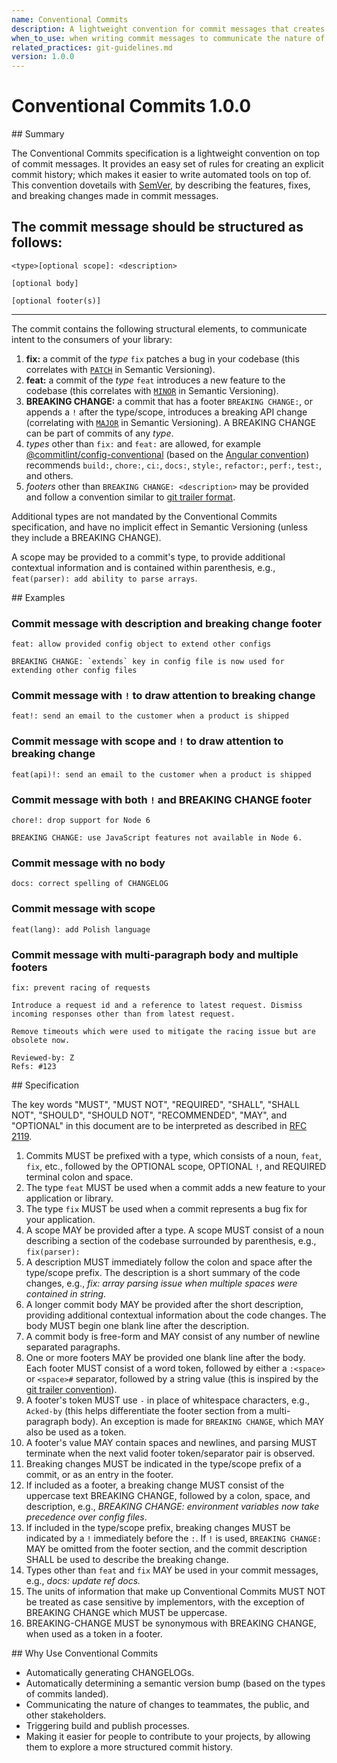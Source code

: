```yaml
---
name: Conventional Commits
description: A lightweight convention for commit messages that creates an explicit commit history and enables automated tools for versioning and changelog generation.
when_to_use: when writing commit messages to communicate the nature of changes clearly and enable automated semantic versioning
related_practices: git-guidelines.md
version: 1.0.0
---
```


<!--
[meta]
source = "https://www.conventionalcommits.org/en/"
retrieved = "2025-10-01"
-->

# Conventional Commits 1.0.0

<summary>
  ## Summary

  The Conventional Commits specification is a lightweight convention on top of commit messages.
  It provides an easy set of rules for creating an explicit commit history;
  which makes it easier to write automated tools on top of.
  This convention dovetails with [SemVer](http://semver.org),
  by describing the features, fixes, and breaking changes made in commit messages.

  The commit message should be structured as follows:
  ---

  ```
  <type>[optional scope]: <description>

  [optional body]

  [optional footer(s)]
  ```
  ---

  The commit contains the following structural elements, to communicate intent to the
  consumers of your library:

  1. **fix:** a commit of the _type_ `fix` patches a bug in your codebase (this correlates with [`PATCH`](http://semver.org/#summary) in Semantic Versioning).
  1. **feat:** a commit of the _type_ `feat` introduces a new feature to the codebase (this correlates with [`MINOR`](http://semver.org/#summary) in Semantic Versioning).
  1. **BREAKING CHANGE:** a commit that has a footer `BREAKING CHANGE:`, or appends a `!` after the type/scope, introduces a breaking API change (correlating with [`MAJOR`](http://semver.org/#summary) in Semantic Versioning).
  A BREAKING CHANGE can be part of commits of any _type_.
  1. _types_ other than `fix:` and `feat:` are allowed, for example [@commitlint/config-conventional](https://github.com/conventional-changelog/commitlint/tree/master/%40commitlint/config-conventional) (based on the [Angular convention](https://github.com/angular/angular/blob/22b96b9/CONTRIBUTING.md#-commit-message-guidelines)) recommends `build:`, `chore:`,
    `ci:`, `docs:`, `style:`, `refactor:`, `perf:`, `test:`, and others.
  1. _footers_ other than `BREAKING CHANGE: <description>` may be provided and follow a convention similar to
    [git trailer format](https://git-scm.com/docs/git-interpret-trailers).

  Additional types are not mandated by the Conventional Commits specification, and have no implicit effect in Semantic Versioning (unless they include a BREAKING CHANGE).

  A scope may be provided to a commit's type, to provide additional contextual information and is contained within parenthesis, e.g., `feat(parser): add ability to parse arrays`.
</summary>

<examples>
  ## Examples

  ### Commit message with description and breaking change footer
  ```
  feat: allow provided config object to extend other configs

  BREAKING CHANGE: `extends` key in config file is now used for extending other config files
  ```

  ### Commit message with `!` to draw attention to breaking change
  ```
  feat!: send an email to the customer when a product is shipped
  ```

  ### Commit message with scope and `!` to draw attention to breaking change
  ```
  feat(api)!: send an email to the customer when a product is shipped
  ```

  ### Commit message with both `!` and BREAKING CHANGE footer
  ```
  chore!: drop support for Node 6

  BREAKING CHANGE: use JavaScript features not available in Node 6.
  ```

  ### Commit message with no body
  ```
  docs: correct spelling of CHANGELOG
  ```

  ### Commit message with scope
  ```
  feat(lang): add Polish language
  ```

  ### Commit message with multi-paragraph body and multiple footers
  ```
  fix: prevent racing of requests

  Introduce a request id and a reference to latest request. Dismiss
  incoming responses other than from latest request.

  Remove timeouts which were used to mitigate the racing issue but are
  obsolete now.

  Reviewed-by: Z
  Refs: #123
  ```
</examples>

<specification>
  ## Specification

  The key words "MUST", "MUST NOT", "REQUIRED", "SHALL", "SHALL NOT", "SHOULD", "SHOULD NOT", "RECOMMENDED", "MAY", and "OPTIONAL" in this document are to be interpreted as described in [RFC 2119](https://www.ietf.org/rfc/rfc2119.txt).

  1. Commits MUST be prefixed with a type, which consists of a noun, `feat`, `fix`, etc., followed
    by the OPTIONAL scope, OPTIONAL `!`, and REQUIRED terminal colon and space.
  1. The type `feat` MUST be used when a commit adds a new feature to your application or library.
  1. The type `fix` MUST be used when a commit represents a bug fix for your application.
  1. A scope MAY be provided after a type. A scope MUST consist of a noun describing a
    section of the codebase surrounded by parenthesis, e.g., `fix(parser):`
  1. A description MUST immediately follow the colon and space after the type/scope prefix.
  The description is a short summary of the code changes, e.g., _fix: array parsing issue when multiple spaces were contained in string_.
  1. A longer commit body MAY be provided after the short description, providing additional contextual information about the code changes. The body MUST begin one blank line after the description.
  1. A commit body is free-form and MAY consist of any number of newline separated paragraphs.
  1. One or more footers MAY be provided one blank line after the body. Each footer MUST consist of
  a word token, followed by either a `:<space>` or `<space>#` separator, followed by a string value (this is inspired by the
    [git trailer convention](https://git-scm.com/docs/git-interpret-trailers)).
  1. A footer's token MUST use `-` in place of whitespace characters, e.g., `Acked-by` (this helps differentiate
    the footer section from a multi-paragraph body). An exception is made for `BREAKING CHANGE`, which MAY also be used as a token.
  1. A footer's value MAY contain spaces and newlines, and parsing MUST terminate when the next valid footer
    token/separator pair is observed.
  1. Breaking changes MUST be indicated in the type/scope prefix of a commit, or as an entry in the
    footer.
  1. If included as a footer, a breaking change MUST consist of the uppercase text BREAKING CHANGE, followed by a colon, space, and description, e.g.,
  _BREAKING CHANGE: environment variables now take precedence over config files_.
  1. If included in the type/scope prefix, breaking changes MUST be indicated by a
    `!` immediately before the `:`. If `!` is used, `BREAKING CHANGE:` MAY be omitted from the footer section,
    and the commit description SHALL be used to describe the breaking change.
  1. Types other than `feat` and `fix` MAY be used in your commit messages, e.g., _docs: update ref docs._
  1. The units of information that make up Conventional Commits MUST NOT be treated as case sensitive by implementors, with the exception of BREAKING CHANGE which MUST be uppercase.
  1. BREAKING-CHANGE MUST be synonymous with BREAKING CHANGE, when used as a token in a footer.

</specification>

<rationale>
  ## Why Use Conventional Commits

  * Automatically generating CHANGELOGs.
  * Automatically determining a semantic version bump (based on the types of commits landed).
  * Communicating the nature of changes to teammates, the public, and other stakeholders.
  * Triggering build and publish processes.
  * Making it easier for people to contribute to your projects, by allowing them to explore
    a more structured commit history.
</rationale>
